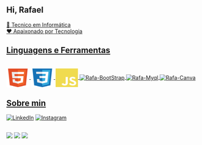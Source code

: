 ## Hi, Rafael 
<div align="center">
  <a href="https://github.com/rafaellomax">
</div>

🔭 Tecnico em Informática <BR>
❤️ Apaixonado por Tecnologia <BR>

  ## Linguagens e Ferramentas
<div style="display: inline_block"><br>
  <img align="center" alt="Rafa-HTML" height="50" width="60" src="https://raw.githubusercontent.com/devicons/devicon/master/icons/html5/html5-original.svg">
  <img align="center" alt="Rafa-CSS" height="50" width="60" src="https://raw.githubusercontent.com/devicons/devicon/master/icons/css3/css3-original.svg">
  <img align="center" alt="Rafa-Js" height="50" width="60" src="https://raw.githubusercontent.com/devicons/devicon/master/icons/javascript/javascript-plain.svg">
  <img align="center" alt="Rafa-BootStrap" height="50" width="60" src="https://cdn.jsdelivr.net/gh/devicons/devicon/icons/bootstrap/bootstrap-original.svg" >
  <img align="center" alt="Rafa-Myql" height="50" width=60" src="https://cdn.jsdelivr.net/gh/devicons/devicon/icons/mysql/mysql-original.svg" >
  <img align="center" alt="Rafa-Canva" height="50" width=60" src="https://cdn.jsdelivr.net/gh/devicons/devicon/icons/canva/canva-original.svg" >
  
  ## Sobre min
 [![LinkedIn](https://img.shields.io/badge/LinkedIn-%230077B5.svg?logo=linkedin&logoColor=white)](https://linkedin.com/in/rafaellomax)  [![Instagram](https://img.shields.io/badge/Instagram-%23E4405F.svg?logo=Instagram&logoColor=white)](https://instagram.com/rafaellomax)
 
  ##
![](http://github-profile-summary-cards.vercel.app/api/cards/profile-details?username=rafaellomax&theme=tokyonight)
![](http://github-profile-summary-cards.vercel.app/api/cards/repos-per-language?username=rafaellomax&theme=tokyonight)
![](http://github-profile-summary-cards.vercel.app/api/cards/stats?username=rafaellomax&theme=tokyonight)
                                                                                                                                             
